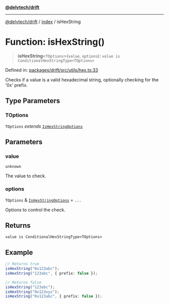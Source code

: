 [**@delvtech/drift**](../../README.md)

***

[@delvtech/drift](../../README.md) / [index](../README.md) / isHexString

# Function: isHexString()

> **isHexString**\<`TOptions`\>(`value`, `options`): `value is ConditionalHexStringType<TOptions>`

Defined in: [packages/drift/src/utils/hex.ts:33](https://github.com/delvtech/drift/blob/95370f81f9813e8d583ed884b0b07657be0d8f2c/packages/drift/src/utils/hex.ts#L33)

Checks if a value is a valid hexadecimal string, optionally checking for
the '0x' prefix.

## Type Parameters

### TOptions

`TOptions` *extends* [`IsHexStringOptions`](../interfaces/IsHexStringOptions.md)

## Parameters

### value

`unknown`

The value to check.

### options

`TOptions` & [`IsHexStringOptions`](../interfaces/IsHexStringOptions.md) = `...`

Options to control the check.

## Returns

`value is ConditionalHexStringType<TOptions>`

## Example

```ts
// Returns true
isHexString("0x123abc");
isHexString("123abc", { prefix: false });

// Returns false
isHexString("123abc");
isHexString("0x123xyz");
isHexString("0x123abc", { prefix: false });
```
